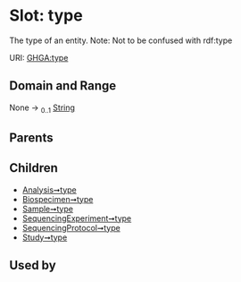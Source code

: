 
# Slot: type


The type of an entity. Note: Not to be confused with rdf:type

URI: [GHGA:type](https://w3id.org/GHGA/type)


## Domain and Range

None &#8594;  <sub>0..1</sub> [String](types/String.md)

## Parents


## Children

 *  [Analysis➞type](Analysis_type.md)
 *  [Biospecimen➞type](Biospecimen_type.md)
 *  [Sample➞type](Sample_type.md)
 *  [SequencingExperiment➞type](SequencingExperiment_type.md)
 *  [SequencingProtocol➞type](SequencingProtocol_type.md)
 *  [Study➞type](Study_type.md)

## Used by

